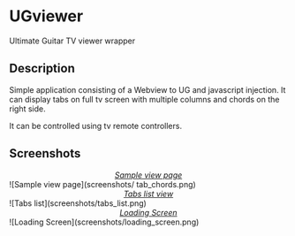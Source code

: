 # UGviewer
Ultimate Guitar TV viewer wrapper

## Description
Simple application consisting of a Webview to UG and javascript injection. It can display tabs on full tv screen with multiple columns and chords on the right side.

It can be controlled using tv remote controllers.

## Screenshots
<center><u><i>Sample view page</i></u></center>
![Sample view page](screenshots/
tab_chords.png)

<center><u><i>Tabs list view</i></u></center>
![Tabs list](screenshots/tabs_list.png)


<center><u><i>Loading Screen</i></u></center>
![Loading Screen](screenshots/loading_screen.png)
